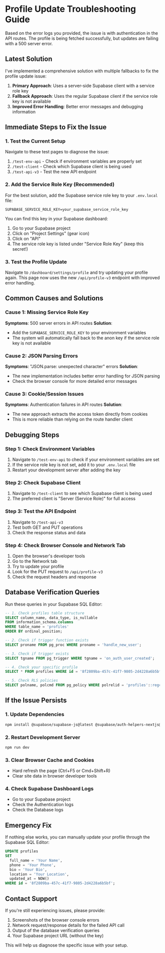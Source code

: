 # Profile Update Troubleshooting Guide

Based on the error logs you provided, the issue is with authentication in the API routes. The profile is being fetched successfully, but updates are failing with a 500 server error.

## Latest Solution

I've implemented a comprehensive solution with multiple fallbacks to fix the profile update issue:

1. **Primary Approach**: Uses a server-side Supabase client with a service role key
2. **Fallback Approach**: Uses the regular Supabase client if the service role key is not available
3. **Improved Error Handling**: Better error messages and debugging information

## Immediate Steps to Fix the Issue

### 1. Test the Current Setup

Navigate to these test pages to diagnose the issue:

1. `/test-env-api` - Check if environment variables are properly set
2. `/test-client` - Check which Supabase client is being used
3. `/test-api-v3` - Test the new API endpoint

### 2. Add the Service Role Key (Recommended)

For the best solution, add the Supabase service role key to your `.env.local` file:

```
SUPABASE_SERVICE_ROLE_KEY=your_supabase_service_role_key
```

You can find this key in your Supabase dashboard:
1. Go to your Supabase project
2. Click on "Project Settings" (gear icon)
3. Click on "API"
4. The service role key is listed under "Service Role Key" (keep this secret!)

### 3. Test the Profile Update

Navigate to `/dashboard/settings/profile` and try updating your profile again. This page now uses the new `/api/profile-v3` endpoint with improved error handling.

## Common Causes and Solutions

### Cause 1: Missing Service Role Key
**Symptoms**: 500 server errors in API routes
**Solution**: 
- Add the `SUPABASE_SERVICE_ROLE_KEY` to your environment variables
- The system will automatically fall back to the anon key if the service role key is not available

### Cause 2: JSON Parsing Errors
**Symptoms**: "JSON.parse: unexpected character" errors
**Solution**:
- The new implementation includes better error handling for JSON parsing
- Check the browser console for more detailed error messages

### Cause 3: Cookie/Session Issues
**Symptoms**: Authentication failures in API routes
**Solution**:
- The new approach extracts the access token directly from cookies
- This is more reliable than relying on the route handler client

## Debugging Steps

### Step 1: Check Environment Variables
1. Navigate to `/test-env-api` to check if your environment variables are set
2. If the service role key is not set, add it to your `.env.local` file
3. Restart your development server after adding the key

### Step 2: Check Supabase Client
1. Navigate to `/test-client` to see which Supabase client is being used
2. The preferred client is "Server (Service Role)" for full access

### Step 3: Test the API Endpoint
1. Navigate to `/test-api-v3`
2. Test both GET and PUT operations
3. Check the response status and data

### Step 4: Check Browser Console and Network Tab
1. Open the browser's developer tools
2. Go to the Network tab
3. Try to update your profile
4. Look for the PUT request to `/api/profile-v3`
5. Check the request headers and response

## Database Verification Queries

Run these queries in your Supabase SQL Editor:

```sql
-- 1. Check profiles table structure
SELECT column_name, data_type, is_nullable 
FROM information_schema.columns 
WHERE table_name = 'profiles' 
ORDER BY ordinal_position;

-- 2. Check if trigger function exists
SELECT proname FROM pg_proc WHERE proname = 'handle_new_user';

-- 3. Check if trigger exists
SELECT tgname FROM pg_trigger WHERE tgname = 'on_auth_user_created';

-- 4. Check your specific profile
SELECT * FROM profiles WHERE id = '8f2809ba-457c-41f7-9805-2d4228a6b5bf';

-- 5. Check RLS policies
SELECT polname, polcmd FROM pg_policy WHERE polrelid = 'profiles'::regclass;
```

## If the Issue Persists

### 1. Update Dependencies
```bash
npm install @supabase/supabase-js@latest @supabase/auth-helpers-nextjs@latest
```

### 2. Restart Development Server
```bash
npm run dev
```

### 3. Clear Browser Cache and Cookies
- Hard refresh the page (Ctrl+F5 or Cmd+Shift+R)
- Clear site data in browser developer tools

### 4. Check Supabase Dashboard Logs
- Go to your Supabase project
- Check the Authentication logs
- Check the Database logs

## Emergency Fix

If nothing else works, you can manually update your profile through the Supabase SQL Editor:

```sql
UPDATE profiles 
SET 
  full_name = 'Your Name',
  phone = 'Your Phone',
  bio = 'Your Bio',
  location = 'Your Location',
  updated_at = NOW()
WHERE id = '8f2809ba-457c-41f7-9805-2d4228a6b5bf';
```

## Contact Support

If you're still experiencing issues, please provide:
1. Screenshots of the browser console errors
2. Network request/response details for the failed API call
3. Output of the database verification queries
4. Your Supabase project URL (without the key)

This will help us diagnose the specific issue with your setup.